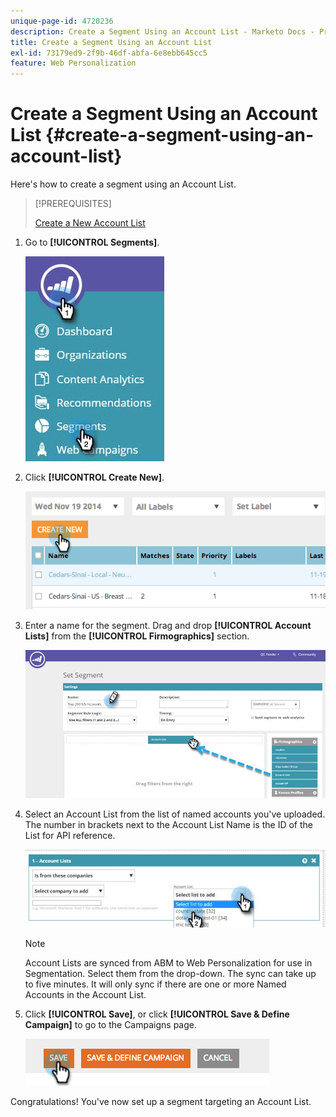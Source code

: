 ```yaml
---
unique-page-id: 4720236
description: Create a Segment Using an Account List - Marketo Docs - Product Documentation
title: Create a Segment Using an Account List
exl-id: 73179ed9-2f9b-46df-abfa-6e8ebb645cc5
feature: Web Personalization
---
```

# Create a Segment Using an Account List {#create-a-segment-using-an-account-list}

Here's how to create a segment using an Account List.

>[!PREREQUISITES]
>
>[Create a New Account List](/help/marketo/product-docs/target-account-management/target/account-lists.md)

1. Go to **[!UICONTROL Segments]**.

   ![](assets/new-dropdown-segments-hand-no-account-list.jpg)

1. Click **[!UICONTROL Create New]**.

   ![](assets/image2014-11-19-19-3a33-3a47.png)

1. Enter a name for the segment. Drag and drop **[!UICONTROL Account Lists]** from the **[!UICONTROL Firmographics]** section.

   ![](assets/set-segment-hands.jpg)

1. Select an Account List from the list of named accounts you've uploaded. The number in brackets next to the Account List Name is the ID of the List for API reference.

   ![](assets/select-list-for-segment-hands.jpg)

   >[!NOTE]
   >
   >Account Lists are synced from ABM to Web Personalization for use in Segmentation. Select them from the drop-down. The sync can take up to five minutes. It will only sync if there are one or more Named Accounts in the Account List.

1. Click **[!UICONTROL Save]**, or click **[!UICONTROL Save & Define Campaign]** to go to the Campaigns page.  

   ![](assets/image2014-11-19-19-3a48-3a20.png)

Congratulations! You've now set up a segment targeting an Account List.
